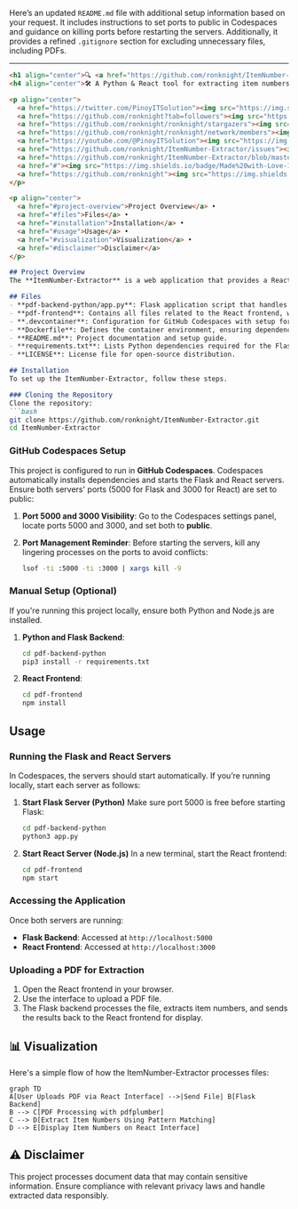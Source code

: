 Here’s an updated `README.md` file with additional setup information based on your request. It includes instructions to set ports to public in Codespaces and guidance on killing ports before restarting the servers. Additionally, it provides a refined `.gitignore` section for excluding unnecessary files, including PDFs.

---

```markdown
<h1 align="center">🔍 <a href="https://github.com/ronknight/ItemNumber-Extractor">ItemNumber-Extractor</a></h1>
<h4 align="center">🛠️ A Python & React tool for extracting item numbers from PDF files via a Flask and React-powered interface.</h4>

<p align="center">
  <a href="https://twitter.com/PinoyITSolution"><img src="https://img.shields.io/twitter/follow/PinoyITSolution?style=social"></a>
  <a href="https://github.com/ronknight?tab=followers"><img src="https://img.shields.io/github/followers/ronknight?style=social"></a>
  <a href="https://github.com/ronknight/ronknight/stargazers"><img src="https://img.shields.io/github/stars/BEPb/BEPb.svg?logo=github"></a>
  <a href="https://github.com/ronknight/ronknight/network/members"><img src="https://img.shields.io/github/forks/BEPb/BEPb.svg?color=blue&logo=github"></a>
  <a href="https://youtube.com/@PinoyITSolution"><img src="https://img.shields.io/youtube/channel/subscribers/UCeoETAlg3skyMcQPqr97omg"></a>
  <a href="https://github.com/ronknight/ItemNumber-Extractor/issues"><img src="https://img.shields.io/badge/contributions-welcome-brightgreen.svg?style=flat"></a>
  <a href="https://github.com/ronknight/ItemNumber-Extractor/blob/master/LICENSE"><img src="https://img.shields.io/badge/License-MIT-yellow.svg"></a>
  <a href="#"><img src="https://img.shields.io/badge/Made%20with-Love-1f425f.svg"></a>
  <a href="https://github.com/ronknight"><img src="https://img.shields.io/badge/Made%20with%20%F0%9F%A4%8D%20by%20-Ronknight%20-%20red"></a>
</p>

<p align="center">
  <a href="#project-overview">Project Overview</a> •
  <a href="#files">Files</a> •
  <a href="#installation">Installation</a> •
  <a href="#usage">Usage</a> •
  <a href="#visualization">Visualization</a> •
  <a href="#disclaimer">Disclaimer</a>
</p>

## Project Overview
The **ItemNumber-Extractor** is a web application that provides a React-based interface for users to upload PDF files. The backend, powered by Flask, processes the PDF to extract item numbers based on a predefined pattern. This tool helps automate data extraction from PDF documents and saves extracted item numbers for further analysis or processing.

## Files
- **pdf-backend-python/app.py**: Flask application script that handles PDF upload, item number extraction, and response to frontend requests.
- **pdf-frontend**: Contains all files related to the React frontend, which provides an interface for PDF upload and displays extracted item numbers.
- **.devcontainer**: Configuration for GitHub Codespaces with setup for dependencies and auto-start commands for both servers.
- **Dockerfile**: Defines the container environment, ensuring dependencies are pre-installed in Codespaces.
- **README.md**: Project documentation and setup guide.
- **requirements.txt**: Lists Python dependencies required for the Flask backend.
- **LICENSE**: License file for open-source distribution.

## Installation
To set up the ItemNumber-Extractor, follow these steps.

### Cloning the Repository
Clone the repository:
```bash
git clone https://github.com/ronknight/ItemNumber-Extractor.git
cd ItemNumber-Extractor
```

### GitHub Codespaces Setup
This project is configured to run in **GitHub Codespaces**. Codespaces automatically installs dependencies and starts the Flask and React servers. Ensure both servers' ports (5000 for Flask and 3000 for React) are set to public:

1. **Port 5000 and 3000 Visibility**:
   Go to the Codespaces settings panel, locate ports 5000 and 3000, and set both to **public**.

2. **Port Management Reminder**:
   Before starting the servers, kill any lingering processes on the ports to avoid conflicts:
   ```bash
   lsof -ti :5000 -ti :3000 | xargs kill -9
   ```

### Manual Setup (Optional)
If you're running this project locally, ensure both Python and Node.js are installed.

1. **Python and Flask Backend**:
   ```bash
   cd pdf-backend-python
   pip3 install -r requirements.txt
   ```

2. **React Frontend**:
   ```bash
   cd pdf-frontend
   npm install
   ```

## Usage

### Running the Flask and React Servers

In Codespaces, the servers should start automatically. If you’re running locally, start each server as follows:

1. **Start Flask Server (Python)**
   Make sure port 5000 is free before starting Flask:
   ```bash
   cd pdf-backend-python
   python3 app.py
   ```

2. **Start React Server (Node.js)**
   In a new terminal, start the React frontend:
   ```bash
   cd pdf-frontend
   npm start
   ```

### Accessing the Application

Once both servers are running:

- **Flask Backend**: Accessed at `http://localhost:5000`
- **React Frontend**: Accessed at `http://localhost:3000`

### Uploading a PDF for Extraction

1. Open the React frontend in your browser.
2. Use the interface to upload a PDF file.
3. The Flask backend processes the file, extracts item numbers, and sends the results back to the React frontend for display.

## 📊 Visualization
Here's a simple flow of how the ItemNumber-Extractor processes files:

```mermaid
graph TD
A[User Uploads PDF via React Interface] -->|Send File| B[Flask Backend]
B --> C[PDF Processing with pdfplumber]
C --> D[Extract Item Numbers Using Pattern Matching]
D --> E[Display Item Numbers on React Interface]
```

## ⚠️ Disclaimer
This project processes document data that may contain sensitive information. Ensure compliance with relevant privacy laws and handle extracted data responsibly.